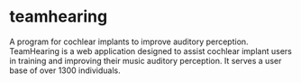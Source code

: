 # teamhearing
A program for cochlear implants to improve auditory perception. TeamHearing is a web application designed to assist cochlear implant users in training and improving their music auditory perception. It serves a user base of over 1300 individuals.
